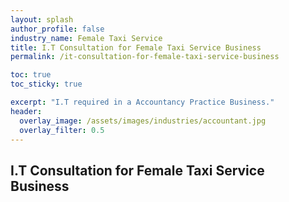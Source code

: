 ```yaml
---
layout: splash 
author_profile: false 
industry_name: Female Taxi Service
title: I.T Consultation for Female Taxi Service Business
permalink: /it-consultation-for-female-taxi-service-business

toc: true
toc_sticky: true

excerpt: "I.T required in a Accountancy Practice Business."
header:
  overlay_image: /assets/images/industries/accountant.jpg
  overlay_filter: 0.5 
---
```


## I.T Consultation for Female Taxi Service Business